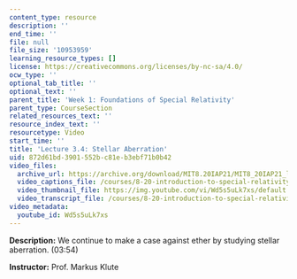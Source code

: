 ```yaml
---
content_type: resource
description: ''
end_time: ''
file: null
file_size: '10953959'
learning_resource_types: []
license: https://creativecommons.org/licenses/by-nc-sa/4.0/
ocw_type: ''
optional_tab_title: ''
optional_text: ''
parent_title: 'Week 1: Foundations of Special Relativity'
parent_type: CourseSection
related_resources_text: ''
resource_index_text: ''
resourcetype: Video
start_time: ''
title: 'Lecture 3.4: Stellar Aberration'
uid: 872d61bd-3901-552b-c81e-b3ebf71b0b42
video_files:
  archive_url: https://archive.org/download/MIT8.20IAP21/MIT8_20IAP21_lec03-4_300k.mp4
  video_captions_file: /courses/8-20-introduction-to-special-relativity-january-iap-2021/1049886bf294544d8d280d12f8ff6918_Wd5s5uLk7xs.vtt
  video_thumbnail_file: https://img.youtube.com/vi/Wd5s5uLk7xs/default.jpg
  video_transcript_file: /courses/8-20-introduction-to-special-relativity-january-iap-2021/19ed11fbc9e33566dd5389a3b79ffe0f_Wd5s5uLk7xs.pdf
video_metadata:
  youtube_id: Wd5s5uLk7xs
---
```


**Description:** We continue to make a case against ether by studying stellar aberration. (03:54)

**Instructor:** Prof. Markus Klute

